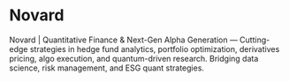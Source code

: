 # Novard
Novard | Quantitative Finance &amp; Next-Gen Alpha Generation — Cutting-edge strategies in hedge fund analytics, portfolio optimization, derivatives pricing, algo execution, and quantum-driven research. Bridging data science, risk management, and ESG quant strategies.
